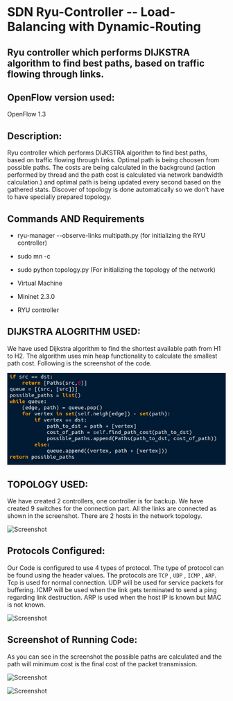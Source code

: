 # SDN Ryu-Controller -- Load-Balancing with Dynamic-Routing
Ryu controller which performs DIJKSTRA algorithm to find best paths, based on traffic flowing through links.
---
## OpenFlow version used: 
OpenFlow 1.3 

## Description:
Ryu controller which performs DIJKSTRA algorithm to find best paths, based on traffic flowing through links. Optimal path is being choosen from possible paths. The costs are being calculated in the background (action performed by thread and the path cost is calculated via network bandwidth calculation.) and optimal path is being updated every second based on the gathered stats. Discover of topology is done automatically so we don't have to have specially prepared topology. 

## Commands AND Requirements
- ryu-manager --observe-links multipath.py (for initializing the RYU controller)

- sudo mn -c
- sudo python topology.py (For initializing the topology of the network)
- Virtual Machine
- Mininet 2.3.0
- RYU controller


## DIJKSTRA ALOGRITHM USED:

We have used Dijkstra algorithm to find the shortest available path from H1 to H2. The algorithm uses min heap functionality to calculate the smallest path cost. Following is the screenshot of the code.

![Screenshot](https://github.com/Sotejaswini/SDN-based-Load-Balancing/blob/main/SDN-based-Load-Balancing/Algorithms/dijkstra.png?raw=true)

## TOPOLOGY USED:

We have created 2 controllers, one controller is for backup. We have created 9 switches for the connection part. All the links are connected as shown in the screenshot. There are 2 hosts in the network topology.

![Screenshot](./images/topology.png)

## Protocols Configured:

Our Code is configured to use 4 types of protocol. The type of protocol can be found using the header values. The protocols are ``TCP`` , ``UDP`` , ``ICMP`` , ``ARP``. Tcp is used for normal connection. UDP will be used for service packets for buffering. ICMP will be used when the link gets terminated to send a ping regarding link destruction. ARP is used when the host IP is known but MAC is not known.

![Screenshot](./images/protocols.png)

## Screenshot of Running Code:

As you can see in the screenshot the possible paths are calculated and the path will minimum cost is the final cost of the packet transmission.

![Screenshot](./images/coderun1.png)

![Screenshot](./images/coderun2.png)

